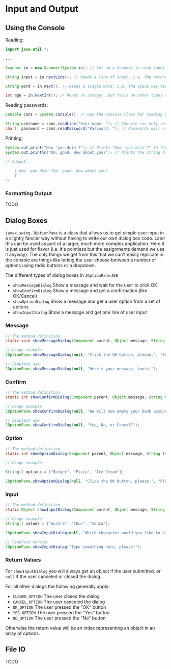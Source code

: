 # Input and Output

## Using the Console

Reading:
```java
import java.util.*;

...

Scanner in = new Scanner(System.in); // Set up a Scanner to read input from the console

String input = in.nextLine(); // Reads a line of input, i.e. the return key terminates the input

String word = in.next(); // Reads a single word, i.e. the space key terminates the input

int age = in.nextInt(); // Reads an integer, but fails on other types of input
```

Reading passwords:
```java
Console cons = System.console(); // Use the Console class for reading passwords

String username = cons.readLine("User name: "); // Console can only read whole lines at a time
char[] password = cons.readPassword("Password: "); // Passwords will not be plainly visible, and they will be returned in a character array for security reasons
```

Printing:
```java
System.out.print("How 'you doin'?"); // Prints "How 'you doin'?" to the console
System.out.println("Um, good. How about you?"); // Prints the string followed by a newline character (\n)

/* Output:

    $ How 'you doin'?Um, good. How about you?
    $ 
*/
```

### Formatting Output

TODO

## Dialog Boxes

`javax.swing.JOptionPane` is a class that allows us to get simple user input in a slightly fancier way without having to write our own dialog box code. Later this can be used as part of a larger, much more complex application. Here it is just used for flavor (i.e. it's pointless but the assignments demand we use it anyway). The only things we get from this that we can't easily replicate in the console are things like letting the user choose between a number of options using radio buttons or a dropdown.

The different types of dialog boxes in `JOptionPane` are

* `showMessageDialog`   Show a message and wait for the user to click OK
* `showConfirmDialog`   Show a message and get a confirmation (like OK/Cancel)
* `showOptionDialog`    Show a message and get a user option from a set of options
* `showInputDialog`     Show a message and get one line of user input

### Message

```java
// The method definition
static void showMessageDialog(Component parent, Object message, String title, int messageType, Icon icon)

// Usage example
JOptionPane.showMessageDialog(null, "Click the OK button, please.", "Excuse Me", JOptionPane.PLAIN_MESSAGE, null);

// Simplest use
JOptionPane.showMessageDialog(null, "Here's your message, toots!");
```

### Confirm

```java
// The method definition
static int showConfirmDialog(Component parent, Object message, String title, int optionType, int messageType, Icon icon)

// Usage example
JOptionPane.showConfirmDialog(null, "We will now empty your bank account. Proceed?", "This is NOT a scam", JOptionPane.YES_NO_OPTION, JOptionPane.WARNING_MESSAGE, null);

// Simplest use
JOptionPane.showConfirmDialog(null, "Yes, No, or Cancel?");
```

### Option

```java
// The method definition
static int showOptionDialog(Component parent, Object message, String title, int optionType, int messageType, Icon icon, Object[] options, Object default)

// Usage example

String[] options = {"Burger", "Pizza", "Ice Cream"};

JOptionPane.showOptionDialog(null, "Click the OK button, please.", "Please just choose one", JOptionPane.PLAIN_MESSAGE, null, options, options[1]);
```

### Input

```java
// The method definition
static Object showInputDialog(Component parent, Object message, String title, int optionType, int messageType, Icon icon, Object[] values, Object default)

// Usage example
String[] values = {"Aurora", "Chuu", "Sanza"};

JOptionPane.showInputDialog(null, "Which character would you like to play as?", "Select Your Character", JOptionPane.PLAIN_MESSAGE, null, values, values[0]);

// Simplest version
JOptionPane.showInputDialog("Type something here, please!");
```

### Return Values

For `showInputDialog` you will always get an object if the user submitted, or `null` if the user canceled or closed the dialog.

For all other dialogs the following generally apply:

* `CLOSED_OPTION`   The user closed the dialog
* `CANCEL_OPTION`   The user canceled the dialog
* `OK_OPTION`       The user pressed the "OK" button
* `YES_OPTION`      The user pressed the "Yes" button
* `NO_OPTION`       The user pressed the "No" button

Otherwise the return value will be an index representing an object in an array of options.

## File IO


TODO